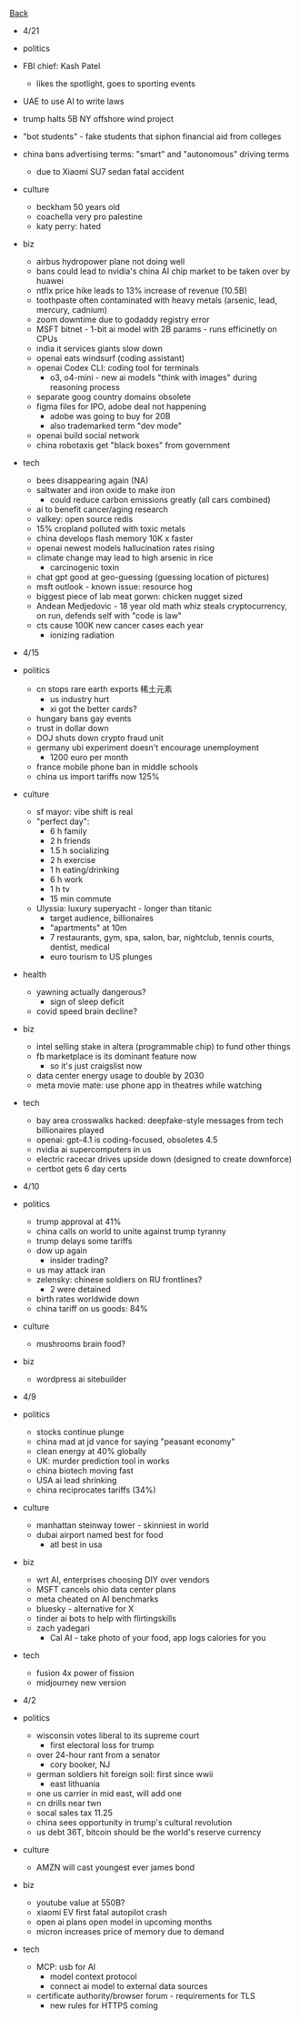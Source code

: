 [Back](./index.md)

- 4/21
- politics
 - FBI chief: Kash Patel
   - likes the spotlight, goes to sporting events
 - UAE to use AI to write laws
 - trump halts 5B NY offshore wind project
 - "bot students" - fake students that siphon financial aid from colleges
 - china bans advertising terms: "smart" and "autonomous" driving terms
   - due to Xiaomi SU7 sedan fatal accident
- culture
  - beckham 50 years old
  - coachella very pro palestine
  - katy perry: hated
- biz
  - airbus hydropower plane not doing well
  - bans could lead to nvidia's china AI chip market to be taken over by huawei
  - ntflx price hike leads to 13% increase of revenue (10.5B)
  - toothpaste often contaminated with heavy metals (arsenic, lead, mercury, cadnium)
  - zoom downtime due to godaddy registry error
  - MSFT bitnet - 1-bit ai model with 2B params - runs efficinetly on CPUs
  - india it services giants slow down
  - openai eats windsurf (coding assistant)
  - openai Codex CLI: coding tool for terminals
    - o3, o4-mini - new ai models "think with images" during reasoning process
  - separate goog country domains obsolete
  - figma files for IPO, adobe deal not happening
    - adobe was going to buy for 20B
    - also trademarked term "dev mode"
  - openai build social network
  - china robotaxis get "black boxes" from government
- tech
  - bees disappearing again (NA)
  - saltwater and iron oxide to make iron
    - could reduce carbon emissions greatly (all cars combined)
  - ai to benefit cancer/aging research
  - valkey: open source redis
  - 15% cropland polluted with toxic metals
  - china develops flash memory 10K x faster
  - openai newest models hallucination rates rising
  - climate change may lead to high arsenic in rice
    - carcinogenic toxin
  - chat gpt good at geo-guessing (guessing location of pictures)
  - msft outlook - known issue: resource hog
  - biggest piece of lab meat gorwn: chicken nugget sized
  - Andean Medjedovic - 18 year old math whiz steals cryptocurrency, on run, defends self with "code is law"
  - cts cause 100K new cancer cases each year
    - ionizing radiation

- 4/15
- politics
  - cn stops rare earth exports 稀土元素
    - us industry hurt
    - xi got the better cards?
  - hungary bans gay events
  - trust in dollar down
  - DOJ shuts down crypto fraud unit
  - germany ubi experiment doesn't encourage unemployment
    - 1200 euro per month
  - france mobile phone ban in middle schools
  - china us import tariffs now 125%
- culture
  - sf mayor: vibe shift is real
  - "perfect day":
    - 6 h family
    - 2 h friends
    - 1.5 h socializing
    - 2 h exercise
    - 1 h eating/drinking
    - 6 h work
    - 1 h tv
    - 15 min commute
  - Ulyssia:  luxury superyacht - longer than titanic
    - target audience, billionaires
    - "apartments" at 10m
    - 7 restaurants, gym, spa, salon, bar, nightclub, tennis courts, dentist, medical
    - euro tourism to US plunges
- health
  - yawning actually dangerous?
    - sign of sleep deficit
  - covid speed brain decline?
- biz
  - intel selling stake in altera (programmable chip) to fund other things
  - fb marketplace is its dominant feature now
    - so it's just craigslist now
  - data center energy usage to double by 2030
  - meta movie mate: use phone app in theatres while watching
- tech
  - bay area crosswalks hacked: deepfake-style messages from tech billionaires played
  - openai: gpt-4.1 is coding-focused, obsoletes 4.5
  - nvidia ai supercomputers in us
  - electric racecar drives upside down (designed to create downforce)
  - certbot gets 6 day certs

- 4/10
- politics
  - trump approval at 41%
  - china calls on world to unite against trump tyranny
  - trump delays some tariffs
  - dow up again
    - insider trading?
  - us may attack iran
  - zelensky: chinese soldiers on RU frontlines?
    - 2 were detained
  - birth rates worldwide down
  - china tariff on us goods: 84%
- culture
  - mushrooms brain food?
- biz
  - wordpress ai sitebuilder

- 4/9
- politics
  - stocks continue plunge
  - china mad at jd vance for saying "peasant economy"
  - clean energy at 40% globally
  - UK: murder prediction tool in works
  - china biotech moving fast
  - USA ai lead shrinking
  - china reciprocates tariffs (34%)
- culture
  - manhattan steinway tower - skinniest in world
  - dubai airport named best for food
    - atl best in usa
- biz
  - wrt AI, enterprises choosing DIY over vendors
  - MSFT cancels ohio data center plans
  - meta cheated on AI benchmarks
  - bluesky - alternative for X
  - tinder ai bots to help with flirtingskills
  - zach yadegari
    - Cal AI - take photo of your food, app logs calories for you
- tech
  - fusion 4x power of fission
  - midjourney new version

- 4/2
- politics
  - wisconsin votes liberal to its supreme court
    - first electoral loss for trump
  - over 24-hour rant from a senator
    - cory booker, NJ
  - german soldiers hit foreign soil: first since wwii
    - east lithuania
  - one us carrier in mid east, will add one
  - cn drills near twn
  - socal sales tax 11.25
  - china sees opportunity in trump's cultural revolution
  - us debt 36T, bitcoin should be the world's reserve currency
- culture
  - AMZN will cast youngest ever james bond
- biz
  - youtube value at 550B?
  - xiaomi EV first fatal autopilot crash
  - open ai plans open model in upcoming months
  - micron increases price of memory due to demand
- tech
  - MCP: usb for AI
    - model context protocol
    - connect ai model to external data sources
  - certificate authority/browser forum - requirements for TLS
    - new rules for HTTPS coming